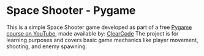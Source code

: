 # Space Shooter - Pygame

This is a simple Space Shooter game developed as part of a free [Pygame course on YouTube](https://www.youtube.com/watch?v=8OMghdHP-zs), made available by: [ClearCode](https://www.youtube.com/@ClearCode)
The project is for learning purposes and covers basic game mechanics like player movement, shooting, and enemy spawning.